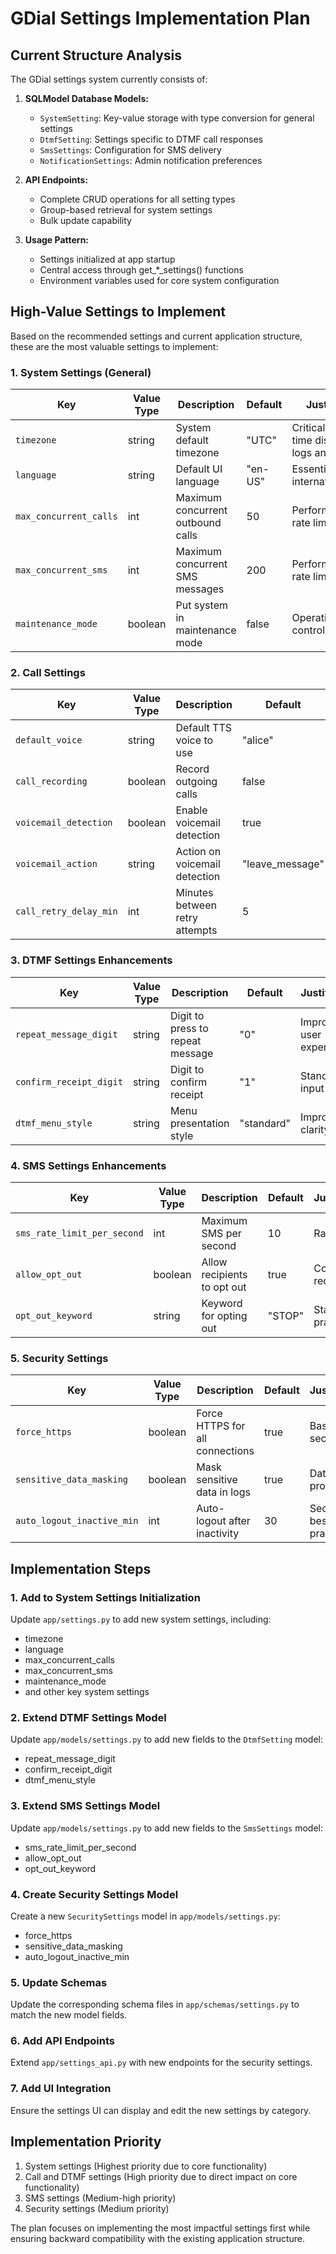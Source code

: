 # GDial Settings Implementation Plan

## Current Structure Analysis

The GDial settings system currently consists of:

1. **SQLModel Database Models:**
   - `SystemSetting`: Key-value storage with type conversion for general settings
   - `DtmfSetting`: Settings specific to DTMF call responses
   - `SmsSettings`: Configuration for SMS delivery 
   - `NotificationSettings`: Admin notification preferences

2. **API Endpoints:**
   - Complete CRUD operations for all setting types
   - Group-based retrieval for system settings
   - Bulk update capability

3. **Usage Pattern:**
   - Settings initialized at app startup
   - Central access through get_*_settings() functions
   - Environment variables used for core system configuration

## High-Value Settings to Implement

Based on the recommended settings and current application structure, these are the most valuable settings to implement:

### 1. System Settings (General)

| Key | Value Type | Description | Default | Justification |
|-----|------------|-------------|---------|---------------|
| `timezone` | string | System default timezone | "UTC" | Critical for proper time display in logs and UI |
| `language` | string | Default UI language | "en-US" | Essential for internationalization |
| `max_concurrent_calls` | int | Maximum concurrent outbound calls | 50 | Performance and rate limiting |
| `max_concurrent_sms` | int | Maximum concurrent SMS messages | 200 | Performance and rate limiting |
| `maintenance_mode` | boolean | Put system in maintenance mode | false | Operational control |

### 2. Call Settings

| Key | Value Type | Description | Default | Justification |
|-----|------------|-------------|---------|---------------|
| `default_voice` | string | Default TTS voice to use | "alice" | Customization of voice calls |
| `call_recording` | boolean | Record outgoing calls | false | Compliance and verification |
| `voicemail_detection` | boolean | Enable voicemail detection | true | Improved call success rate |
| `voicemail_action` | string | Action on voicemail detection | "leave_message" | Call handling |
| `call_retry_delay_min` | int | Minutes between retry attempts | 5 | Refined retry strategy |

### 3. DTMF Settings Enhancements

| Key | Value Type | Description | Default | Justification |
|-----|------------|-------------|---------|---------------|
| `repeat_message_digit` | string | Digit to press to repeat message | "0" | Improves user experience |
| `confirm_receipt_digit` | string | Digit to confirm receipt | "1" | Standardizes input |
| `dtmf_menu_style` | string | Menu presentation style | "standard" | Improves clarity |

### 4. SMS Settings Enhancements

| Key | Value Type | Description | Default | Justification |
|-----|------------|-------------|---------|---------------|
| `sms_rate_limit_per_second` | int | Maximum SMS per second | 10 | Rate limiting |
| `allow_opt_out` | boolean | Allow recipients to opt out | true | Compliance requirement |
| `opt_out_keyword` | string | Keyword for opting out | "STOP" | Standard practice |

### 5. Security Settings

| Key | Value Type | Description | Default | Justification |
|-----|------------|-------------|---------|---------------|
| `force_https` | boolean | Force HTTPS for all connections | true | Basic security |
| `sensitive_data_masking` | boolean | Mask sensitive data in logs | true | Data protection |
| `auto_logout_inactive_min` | int | Auto-logout after inactivity | 30 | Security best practice |

## Implementation Steps

### 1. Add to System Settings Initialization

Update `app/settings.py` to add new system settings, including:
- timezone
- language
- max_concurrent_calls
- max_concurrent_sms
- maintenance_mode
- and other key system settings

### 2. Extend DTMF Settings Model

Update `app/models/settings.py` to add new fields to the `DtmfSetting` model:
- repeat_message_digit
- confirm_receipt_digit
- dtmf_menu_style

### 3. Extend SMS Settings Model

Update `app/models/settings.py` to add new fields to the `SmsSettings` model:
- sms_rate_limit_per_second
- allow_opt_out
- opt_out_keyword

### 4. Create Security Settings Model

Create a new `SecuritySettings` model in `app/models/settings.py`:
- force_https
- sensitive_data_masking
- auto_logout_inactive_min

### 5. Update Schemas

Update the corresponding schema files in `app/schemas/settings.py` to match the new model fields.

### 6. Add API Endpoints

Extend `app/settings_api.py` with new endpoints for the security settings.

### 7. Add UI Integration

Ensure the settings UI can display and edit the new settings by category.

## Implementation Priority

1. System settings (Highest priority due to core functionality)
2. Call and DTMF settings (High priority due to direct impact on core functionality)
3. SMS settings (Medium-high priority)
4. Security settings (Medium priority)

The plan focuses on implementing the most impactful settings first while ensuring backward compatibility with the existing application structure.